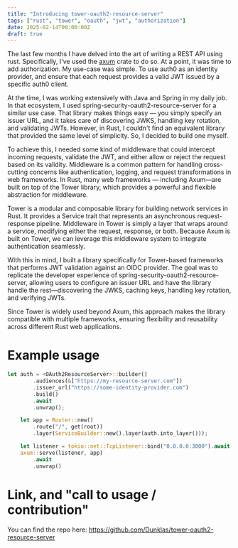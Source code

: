 ```yaml
---
title: "Introducing tower-oauth2-resource-server"
tags: ["rust", "tower", "oauth", "jwt", "authorization"]
date: 2025-02-14T00:00:00Z
draft: true
---
```


The last few months I have delved into the art of writing a REST API using rust.
Specifically, I've used the [axum](https://crates.io/crates/axum) crate to do so.
At a point, it was time to add authorization.
My use-case was simple.
To use auth0 as an identity provider, and ensure that each request provides a valid JWT issued by a specific auth0 client.

At the time, I was working extensively with Java and Spring in my daily job.
In that ecosystem, I used spring-security-oauth2-resource-server for a similar use case.
That library makes things easy — you simply specify an issuer URL, and it takes care of discovering JWKS, handling key rotation, and validating JWTs.
However, in Rust, I couldn't find an equivalent library that provided the same level of simplicity.
So, I decided to build one myself.

To achieve this, I needed some kind of middleware that could intercept incoming requests, validate the JWT, and either allow or reject the request based on its validity.
Middleware is a common pattern for handling cross-cutting concerns like authentication, logging, and request transformations in web frameworks.
In Rust, many web frameworks — including Axum—are built on top of the Tower library, which provides a powerful and flexible abstraction for middleware.

Tower is a modular and composable library for building network services in Rust.
It provides a Service trait that represents an asynchronous request-response pipeline.
Middleware in Tower is simply a layer that wraps around a service, modifying either the request, response, or both.
Because Axum is built on Tower, we can leverage this middleware system to integrate authentication seamlessly.

With this in mind, I built a library specifically for Tower-based frameworks that performs JWT validation against an OIDC provider.
The goal was to replicate the developer experience of spring-security-oauth2-resource-server, allowing users to configure an issuer URL and have the library handle the rest—discovering the JWKS, caching keys, handling key rotation, and verifying JWTs.

Since Tower is widely used beyond Axum, this approach makes the library compatible with multiple frameworks, ensuring flexibility and reusability across different Rust web applications.

# Example usage
```rust
let auth = <OAuth2ResourceServer>::builder()
        .audiences(&["https://my-resource-server.com"])
        .issuer_url("https://some-identity-provider.com")
        .build()
        .await
        .unwrap();

    let app = Router::new()
        .route("/", get(root))
        .layer(ServiceBuilder::new().layer(auth.into_layer()));

    let listener = tokio::net::TcpListener::bind("0.0.0.0:3000").await.unwrap();
    axum::serve(listener, app)
        .await
        .unwrap()
```

#  Link, and "call to usage / contribution"
You can find the repo here: https://github.com/Dunklas/tower-oauth2-resource-server